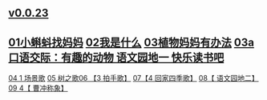 ## [v0.0.23](https://github.com/shanuan/chinese-grade-2a/edit/master/README.md)
## [01小蝌蚪找妈妈](01) [02我是什么](02) [03植物妈妈有办法](03) [03a 口语交际：有趣的动物 语文园地一 快乐读书吧](03a)
[04 1 场景歌](04) [05 树之歌](05)[06 【3 拍手歌】](06) [07【4 回家四季歌】](07) [08【 语文园地二】](08)[09 4【 曹冲称象】](09)
